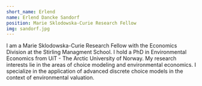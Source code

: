 ```yaml
---
short_name: Erlend
name: Erlend Dancke Sandorf
position: Marie Sklodowska-Curie Research Fellow
img: sandorf.jpg
---
```


I am a Marie Sklodowska-Curie Research Fellow with the Economics Division at the Stirling Managment School. I hold a PhD in Environmental Economics from UiT - The Arctic University of Norway. My research interests lie in the areas of choice modeling and environmental economics. I specialize in the application of advanced discrete choice models in the context of environmental valuation.